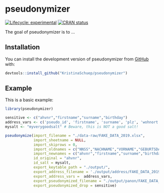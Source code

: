 
<!-- README.md is generated from README.Rmd. Please edit that file -->

# pseudonymizer

<!-- badges: start -->

[![Lifecycle:
experimental](https://img.shields.io/badge/lifecycle-experimental-orange.svg)](https://lifecycle.r-lib.org/articles/stages.html#experimental)
[![CRAN
status](https://www.r-pkg.org/badges/version/pseudonymizer)](https://CRAN.R-project.org/package=pseudonymizer)
<!-- badges: end -->

The goal of pseudonymizer is to …

## Installation

You can install the development version of pseudonymizer from
[GitHub](https://github.com/) with:

``` r
devtools::install_github("KristinaSchuep/pseudonymizer")
```

## Example

This is a basic example:

``` r
library(pseudonymizer)

sensitive <- c("ahvnr","firstname","surname","birthday")
address_vars <- c('pseudo_id', 'firstname', 'surname', 'plz', 'wohnort')
mysalt <- "myverygoodsalt" # Beware, this is NOT a good salt!

pseudonymize(import_filename = "./data-raw/FAKE_DATA_2019.xlsx",
             import_sheetname = NULL,
             import_skiprows = 0,
             import_oldnames = c("NNSS","NACHNAME","VORNAME","GEBURTSDATUM"),
             import_newnames = c("ahvnr","firstname","surname","birthday"),
             id_original = "ahvnr",
             id_salt = mysalt,
             export_keytable_path = "./output/",
             export_address_filename = './output/address/FAKE_DATA_2019_address.csv',
             export_address_vars =  address_vars,
             export_pseudonymized_filename = "./output/panon/FAKE_DATA_2019_panon.csv",
             export_pseudonymized_drop = sensitive)
```
